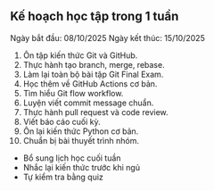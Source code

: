 ## Kế hoạch học tập trong 1 tuần
Ngày bắt đầu: 08/10/2025
Ngày kết thúc: 15/10/2025

1. Ôn tập kiến thức Git và GitHub.
2. Thực hành tạo branch, merge, rebase.
3. Làm lại toàn bộ bài tập Git Final Exam.
4. Học thêm về GitHub Actions cơ bản.
5. Tìm hiểu Git flow workflow.
6. Luyện viết commit message chuẩn.
7. Thực hành pull request và code review.
8. Viết báo cáo cuối kỳ.
9. Ôn lại kiến thức Python cơ bản.
10. Chuẩn bị bài thuyết trình nhóm.
- Bổ sung lịch học cuối tuần
- Nhắc lại kiến thức trước khi ngủ
- Tự kiểm tra bằng quiz

